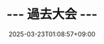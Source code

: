 ---
date: '2025-03-23T01:08:57+09:00'
draft: false
title: '--- 過去大会 ---'
divContent: true
hideMeta: true
---